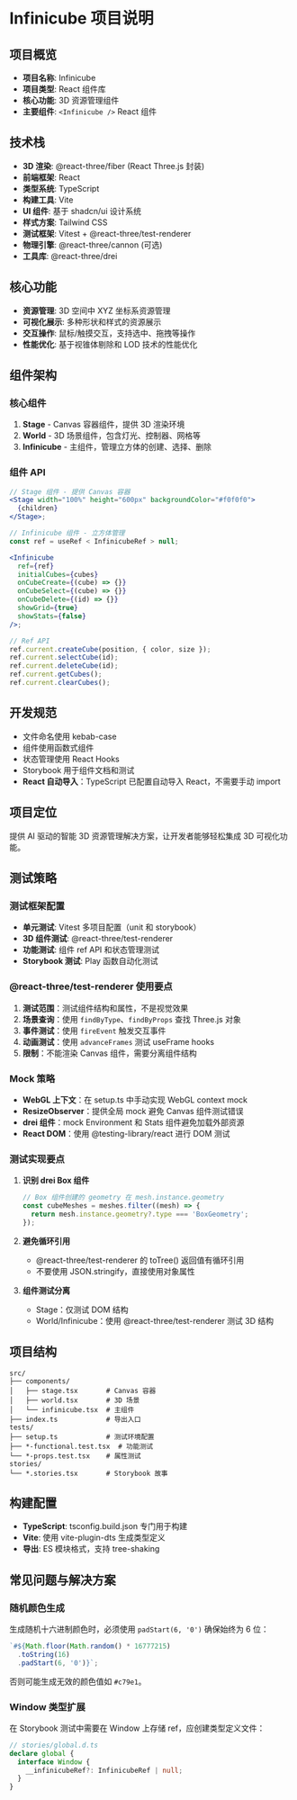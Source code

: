 # Infinicube 项目说明

## 项目概览

- **项目名称**: Infinicube
- **项目类型**: React 组件库
- **核心功能**: 3D 资源管理组件
- **主要组件**: `<Infinicube />` React 组件

## 技术栈

- **3D 渲染**: @react-three/fiber (React Three.js 封装)
- **前端框架**: React
- **类型系统**: TypeScript
- **构建工具**: Vite
- **UI 组件**: 基于 shadcn/ui 设计系统
- **样式方案**: Tailwind CSS
- **测试框架**: Vitest + @react-three/test-renderer
- **物理引擎**: @react-three/cannon (可选)
- **工具库**: @react-three/drei

## 核心功能

- **资源管理**: 3D 空间中 XYZ 坐标系资源管理
- **可视化展示**: 多种形状和样式的资源展示
- **交互操作**: 鼠标/触摸交互，支持选中、拖拽等操作
- **性能优化**: 基于视锥体剔除和 LOD 技术的性能优化

## 组件架构

### 核心组件

1. **Stage** - Canvas 容器组件，提供 3D 渲染环境
2. **World** - 3D 场景组件，包含灯光、控制器、网格等
3. **Infinicube** - 主组件，管理立方体的创建、选择、删除

### 组件 API

```jsx
// Stage 组件 - 提供 Canvas 容器
<Stage width="100%" height="600px" backgroundColor="#f0f0f0">
  {children}
</Stage>;

// Infinicube 组件 - 立方体管理
const ref = useRef < InfinicubeRef > null;

<Infinicube
  ref={ref}
  initialCubes={cubes}
  onCubeCreate={(cube) => {}}
  onCubeSelect={(cube) => {}}
  onCubeDelete={(id) => {}}
  showGrid={true}
  showStats={false}
/>;

// Ref API
ref.current.createCube(position, { color, size });
ref.current.selectCube(id);
ref.current.deleteCube(id);
ref.current.getCubes();
ref.current.clearCubes();
```

## 开发规范

- 文件命名使用 kebab-case
- 组件使用函数式组件
- 状态管理使用 React Hooks
- Storybook 用于组件文档和测试
- **React 自动导入**：TypeScript 已配置自动导入 React，不需要手动 import

## 项目定位

提供 AI 驱动的智能 3D 资源管理解决方案，让开发者能够轻松集成 3D 可视化功能。

## 测试策略

### 测试框架配置

- **单元测试**: Vitest 多项目配置（unit 和 storybook）
- **3D 组件测试**: @react-three/test-renderer
- **功能测试**: 组件 ref API 和状态管理测试
- **Storybook 测试**: Play 函数自动化测试

### @react-three/test-renderer 使用要点

1. **测试范围**：测试组件结构和属性，不是视觉效果
2. **场景查询**：使用 `findByType`、`findByProps` 查找 Three.js 对象
3. **事件测试**：使用 `fireEvent` 触发交互事件
4. **动画测试**：使用 `advanceFrames` 测试 useFrame hooks
5. **限制**：不能渲染 Canvas 组件，需要分离组件结构

### Mock 策略

- **WebGL 上下文**：在 setup.ts 中手动实现 WebGL context mock
- **ResizeObserver**：提供全局 mock 避免 Canvas 组件测试错误
- **drei 组件**：mock Environment 和 Stats 组件避免加载外部资源
- **React DOM**：使用 @testing-library/react 进行 DOM 测试

### 测试实现要点

1. **识别 drei Box 组件**

   ```typescript
   // Box 组件创建的 geometry 在 mesh.instance.geometry
   const cubeMeshes = meshes.filter((mesh) => {
     return mesh.instance.geometry?.type === 'BoxGeometry';
   });
   ```

2. **避免循环引用**
   - @react-three/test-renderer 的 toTree() 返回值有循环引用
   - 不要使用 JSON.stringify，直接使用对象属性

3. **组件测试分离**
   - Stage：仅测试 DOM 结构
   - World/Infinicube：使用 @react-three/test-renderer 测试 3D 结构

## 项目结构

```
src/
├── components/
│   ├── stage.tsx       # Canvas 容器
│   ├── world.tsx       # 3D 场景
│   └── infinicube.tsx  # 主组件
├── index.ts            # 导出入口
tests/
├── setup.ts            # 测试环境配置
├── *-functional.test.tsx  # 功能测试
└── *-props.test.tsx    # 属性测试
stories/
└── *.stories.tsx       # Storybook 故事
```

## 构建配置

- **TypeScript**: tsconfig.build.json 专门用于构建
- **Vite**: 使用 vite-plugin-dts 生成类型定义
- **导出**: ES 模块格式，支持 tree-shaking

## 常见问题与解决方案

### 随机颜色生成

生成随机十六进制颜色时，必须使用 `padStart(6, '0')` 确保始终为 6 位：

```typescript
`#${Math.floor(Math.random() * 16777215)
  .toString(16)
  .padStart(6, '0')}`;
```

否则可能生成无效的颜色值如 `#c79e1`。

### Window 类型扩展

在 Storybook 测试中需要在 Window 上存储 ref，应创建类型定义文件：

```typescript
// stories/global.d.ts
declare global {
  interface Window {
    __infinicubeRef?: InfinicubeRef | null;
  }
}
```

<!-- 最后更新: 2025-01-11 -->
<!-- 说明: Infinicube 项目技术规范、架构设计和测试策略 -->
<!-- 测试已通过：所有单元测试和 Storybook 测试均正常工作 -->
